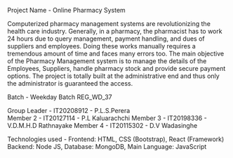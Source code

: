 

Project Name - Online Pharmacy System

Computerized pharmacy management systems are revolutionizing the health care industry. Generally, in a pharmacy, the pharmacist has to work 24 hours due to query management, payment handling, and dues of suppliers and employees. Doing these works manually requires a tremendous amount of time and faces many errors too.
The main objective of the Pharmacy Management system is to manage the details of the Employees, Suppliers, handle pharmacy stock and provide secure payment options. 
The project is totally built at the administrative end and thus only the administrator is guaranteed the access.

Batch - Weekday Batch REG_WD_37


Group Leader - IT20208912 - P.L.S.Perera  
Member 2 - IT20127114 -  P.L Kaluarachchi
Member 3 - IT20198336 - V.D.M.H.D Rathnayake
Member 4 - IT20115302 - D.V Wadasinghe

Technologies used - Frontend: HTML, CSS (Bootstrap), React (Framework) Backend: Node JS, Database: MongoDB, Main Language: JavaScript
